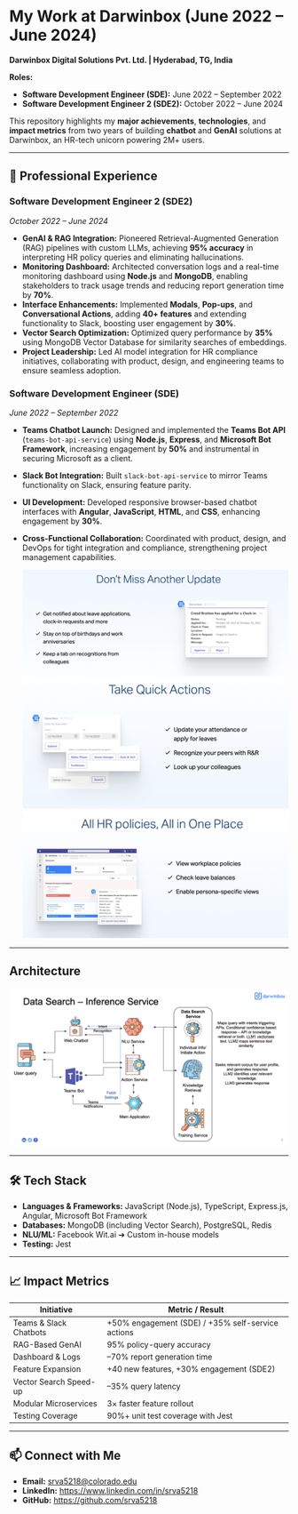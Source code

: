 # My Work at Darwinbox (June 2022 – June 2024)
**Darwinbox Digital Solutions Pvt. Ltd. | Hyderabad, TG, India**

**Roles:**
- **Software Development Engineer (SDE):** June 2022 – September 2022
- **Software Development Engineer 2 (SDE2):** October 2022 – June 2024

This repository highlights my **major achievements**, **technologies**, and **impact metrics** from two years of building **chatbot** and **GenAI** solutions at Darwinbox, an HR-tech unicorn powering 2M+ users.

---

## 📌 Professional Experience

### Software Development Engineer 2 (SDE2)
*October 2022 – June 2024*

- **GenAI & RAG Integration:** Pioneered Retrieval-Augmented Generation (RAG) pipelines with custom LLMs, achieving **95% accuracy** in interpreting HR policy queries and eliminating hallucinations.  
- **Monitoring Dashboard:** Architected conversation logs and a real-time monitoring dashboard using **Node.js** and **MongoDB**, enabling stakeholders to track usage trends and reducing report generation time by **70%**.  
- **Interface Enhancements:** Implemented **Modals**, **Pop-ups**, and **Conversational Actions**, adding **40+ features** and extending functionality to Slack, boosting user engagement by **30%**.  
- **Vector Search Optimization:** Optimized query performance by **35%** using MongoDB Vector Database for similarity searches of embeddings.  
- **Project Leadership:** Led AI model integration for HR compliance initiatives, collaborating with product, design, and engineering teams to ensure seamless adoption.

### Software Development Engineer (SDE)
*June 2022 – September 2022*

- **Teams Chatbot Launch:** Designed and implemented the **Teams Bot API** (`teams-bot-api-service`) using **Node.js**, **Express**, and **Microsoft Bot Framework**, increasing engagement by **50%** and instrumental in securing Microsoft as a client.  

- **Slack Bot Integration:** Built `slack-bot-api-service` to mirror Teams functionality on Slack, ensuring feature parity.  
- **UI Development:** Developed responsive browser-based chatbot interfaces with **Angular**, **JavaScript**, **HTML**, and **CSS**, enhancing engagement by **30%**.  
- **Cross-Functional Collaboration:** Coordinated with product, design, and DevOps for tight integration and compliance, strengthening project management capabilities.

  ![Notifications](./1.png)
  ![Conversational Actions](./2.png)
  ![HR Policies Tab](./3.png)

---
## Architecture
  ![Microservices Architecture](./architecture.png)

---

## 🛠️ Tech Stack

- **Languages & Frameworks:** JavaScript (Node.js), TypeScript, Express.js, Angular, Microsoft Bot Framework  
- **Databases:** MongoDB (including Vector Search), PostgreSQL, Redis  
- **NLU/ML:** Facebook Wit.ai ➔ Custom in-house models  
- **Testing:** Jest  

---

## 📈 Impact Metrics

| Initiative                     | Metric / Result                                    |
|--------------------------------|----------------------------------------------------|
| Teams & Slack Chatbots         | +50% engagement (SDE) / +35% self-service actions  |
| RAG-Based GenAI                | 95% policy-query accuracy                          |
| Dashboard & Logs               | –70% report generation time                        |
| Feature Expansion              | +40 new features, +30% engagement (SDE2)           |
| Vector Search Speed-up         | –35% query latency                                 |
| Modular Microservices          | 3× faster feature rollout                          |
| Testing Coverage               | 90%+ unit test coverage with Jest                  |

---

## 📫 Connect with Me

- **Email:** srva5218@colorado.edu  
- **LinkedIn:** https://www.linkedin.com/in/srva5218  
- **GitHub:** https://github.com/srva5218
